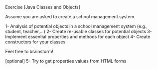 Exercise [Java Classes and Objects]

Assume you are asked to create a school management system.

1- Analysis of potential objects in a school management system (e.g., student, teacher,...) 
2- Create re-usable classes for potential objects 
3- Implement essential properties and methods for each object
4- Create constructors for your classes

Feel free to brainstorm!

[optional] 5- Try to get properties values from HTML forms 


